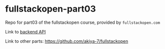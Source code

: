 # fullstackopen-part03

Repo for part03 of the fullstackopen course, provided by `fullstackopen.com`

Link to [backend API](https://fullstackopen-part03-winter-silence-9353.fly.dev/)

Link to other parts: https://github.com/akiya-7/fullstackopen
